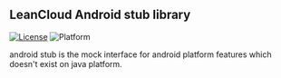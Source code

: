 ## LeanCloud Android stub library

[![License](https://img.shields.io/badge/License-Apache%202.0-blue.svg)](https://opensource.org/licenses/Apache-2.0)
![Platform](https://img.shields.io/badge/platform-java-3cbe00.svg)

android stub is the mock interface for android platform features which doesn't exist on java platform.
